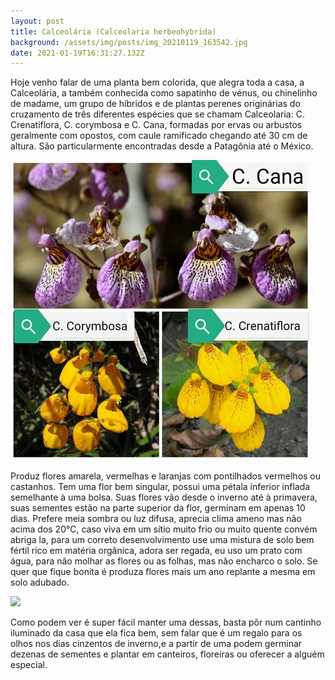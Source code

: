 ```yaml
---
layout: post
title: Calceolária (Calceolaria herbeohybrida)
background: /assets/img/posts/img_20210119_163542.jpg
date: 2021-01-19T16:31:27.132Z
---
```

Hoje venho falar de uma planta bem colorida, que alegra toda a casa, a Calceolária, a também conhecida como sapatinho de vénus, ou chinelinho de madame, um grupo de híbridos e de plantas perenes originárias do cruzamento de três diferentes espécies que se chamam Calceolaria: C. Crenatiflora, C. corymbosa e C. Cana, formadas por ervas ou arbustos geralmente com opostos, com caule ramificado chegando até 30 cm de altura. São particularmente encontradas desde a Patagônia até o México.

![](/assets/img/posts/rsz_1rsz_img_20210119_170137.jpg)

Produz flores amarela, vermelhas e laranjas com pontilhados vermelhos ou castanhos. Tem uma flor bem singular, possui uma pétala inferior inflada semelhante à uma bolsa. Suas flores vão desde o inverno até à primavera, suas sementes estão na parte superior da flor, germinam em apenas 10 dias. Prefere meia sombra ou luz difusa, aprecia clima ameno mas não acima dos 20°C, caso viva em um sítio muito frio ou muito quente convém abriga la, para um correto desenvolvimento use uma mistura de solo bem fértil rico em matéria orgânica, adora ser regada, eu uso um prato com água, para não molhar as flores ou as folhas, mas não encharco o solo. Se quer que fique bonita é produza flores mais um ano replante a mesma em solo adubado. 

![](https://i0.wp.com/florantino.ru/wp-content/uploads/2016/05/Cvetok-kalceoljarija.jpg)

Como podem ver é super fácil manter uma dessas, basta pôr num cantinho iluminado da casa que ela fica bem, sem falar que é um regalo para os olhos nos dias cinzentos de inverno,e a partir de uma podem germinar dezenas de sementes e plantar em canteiros, floreiras ou oferecer a alguém especial.
